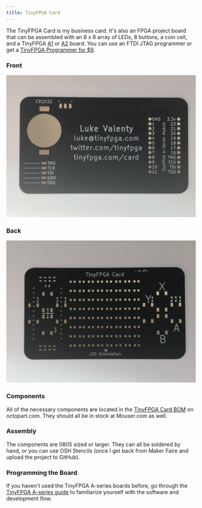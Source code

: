 ```yaml
---
title: TinyFPGA Card
---
```


The TinyFPGA Card is my business card.  It's also an FPGA project board that can be assembled with an 8 x 8  array of LEDs, 8 buttons, a coin cell, and a TinyFPGA [A1](https://store.tinyfpga.com/products/tinyfpga-a1) or [A2](https://store.tinyfpga.com/products/tinyfpga-a2) board.  You can use an FTDI JTAG programmer or get a [TinyFPGA Programmer for $9](https://store.tinyfpga.com/collections/frontpage/products/tinyfpga-programmer).

### Front
![](pcb-front.jpg)

### Back
![](pcb-back.jpg)

### Components

All of the necessary components are located in the [TinyFPGA Card BOM](https://octopart.com/bom-tool/1BQzpLEW) on octopart.com.  They should all be in stock at Mouser.com as well.

### Assembly

The components are 0805 sized or larger.  They can all be soldered by hand, or you can use OSH Stencils (once I get back from Maker Faire and upload the project to GitHub).

### Programming the Board

If you haven't used the TinyFPGA A-series boards before, go through the [TinyFPGA A-series guide](http://tinyfpga.com/a-series-guide.html) to familiarize yourself with the software and development flow.
